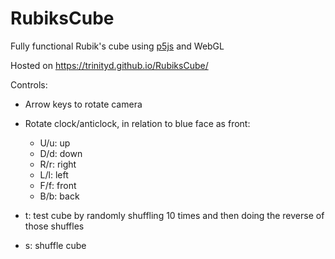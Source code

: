 # RubiksCube
Fully functional Rubik's cube using [p5js](https://github.com/processing/p5.js) and WebGL

Hosted on https://trinityd.github.io/RubiksCube/

Controls: 

- Arrow keys to rotate camera

- Rotate clock/anticlock, in relation to blue face as front:
  - U/u: up
  - D/d: down
  - R/r: right
  - L/l: left
  - F/f: front
  - B/b: back
 
- t: test cube by randomly shuffling 10 times and then doing the reverse of those shuffles

- s: shuffle cube
